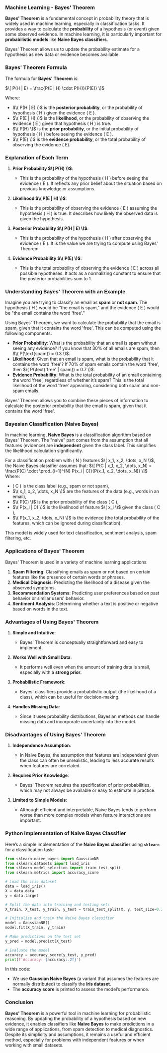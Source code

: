 ### **Machine Learning - Bayes' Theorem**

**Bayes' Theorem** is a fundamental concept in probability theory that is widely used in machine learning, especially in classification tasks. It provides a way to calculate the **probability** of a hypothesis (or event) given some observed evidence. In machine learning, it is particularly important for **probabilistic models** like **Naive Bayes classifiers**.

Bayes' Theorem allows us to update the probability estimate for a hypothesis as new data or evidence becomes available.

### **Bayes' Theorem Formula**

The formula for **Bayes' Theorem** is:

$\[
P(H | E) = \frac{P(E | H) \cdot P(H)}{P(E)}
\]$

Where:
- $\( P(H | E) \)$ is the **posterior probability**, or the probability of hypothesis \( H \) given the evidence \( E \).
- $\( P(E | H) \)$ is the **likelihood**, or the probability of observing the evidence \( E \) given that hypothesis \( H \) is true.
- $\( P(H) \)$ is the **prior probability**, or the initial probability of hypothesis \( H \) before seeing the evidence \( E \).
- $\( P(E) \)$ is the **evidence probability**, or the total probability of observing the evidence \( E).

### **Explanation of Each Term**
1. **Prior Probability $\( P(H) \)$**:
   - This is the probability of the hypothesis \( H \) before seeing the evidence \( E \). It reflects any prior belief about the situation based on previous knowledge or assumptions.

2. **Likelihood $\( P(E | H) \)$**:
   - This is the probability of observing the evidence \( E \) assuming the hypothesis \( H \) is true. It describes how likely the observed data is given the hypothesis.

3. **Posterior Probability $\( P(H | E) \)$**:
   - This is the probability of the hypothesis \( H \) after observing the evidence \( E \). It is the value we are trying to compute using Bayes' Theorem.

4. **Evidence Probability $\( P(E) \)$**:
   - This is the total probability of observing the evidence \( E \) across all possible hypotheses. It acts as a normalizing constant to ensure that the posterior probabilities sum to 1.

### **Understanding Bayes' Theorem with an Example**

Imagine you are trying to classify an email as **spam** or **not spam**. The hypothesis \( H \) would be "the email is spam," and the evidence \( E \) would be "the email contains the word 'free'." 

Using Bayes' Theorem, we want to calculate the probability that the email is spam, given that it contains the word 'free'. This can be computed using the following components:
- **Prior Probability**: What is the probability that an email is spam without seeing any evidence? If you know that 30% of all emails are spam, then $\( P(\text{spam}) = 0.3 \)$.
- **Likelihood**: Given that an email is spam, what is the probability that it contains the word 'free'? If 70% of spam emails contain the word 'free', then $\( P(\text{'free' | spam}) = 0.7 \)$.
- **Evidence Probability**: What is the total probability of an email containing the word 'free', regardless of whether it’s spam? This is the total likelihood of the word 'free' appearing, considering both spam and non-spam emails.

Bayes' Theorem allows you to combine these pieces of information to calculate the posterior probability that the email is spam, given that it contains the word 'free'.

### **Bayesian Classification (Naive Bayes)**

In machine learning, **Naive Bayes** is a classification algorithm based on Bayes' Theorem. The "naive" part comes from the assumption that all features (evidence) are **independent** given the class label. This simplifies the likelihood calculation significantly.

For a classification problem with \( N \) features $\( x_1, x_2, \dots, x_N \)$, the Naive Bayes classifier assumes that:
$\[
P(C | x_1, x_2, \dots, x_N) = \frac{P(C) \cdot \prod_{i=1}^{N} P(x_i | C)}{P(x_1, x_2, \dots, x_N)}
\]$
Where:
- \( C \) is the class label (e.g., spam or not spam),
- $\( x_1, x_2, \dots, x_N \)$ are the features of the data (e.g., words in an email),
- $\( P(C) \)$ is the prior probability of the class \( C \),
- $\( P(x_i | C) \)$ is the likelihood of feature $\( x_i \)$ given the class \( C \),
- $\( P(x_1, x_2, \dots, x_N) \)$ is the evidence (the total probability of the features, which can be ignored during classification).

This model is widely used for text classification, sentiment analysis, spam filtering, etc.

### **Applications of Bayes' Theorem**

Bayes' Theorem is used in a variety of machine learning applications:
1. **Spam Filtering**: Classifying emails as spam or not based on certain features like the presence of certain words or phrases.
2. **Medical Diagnosis**: Predicting the likelihood of a disease given the observed symptoms.
3. **Recommendation Systems**: Predicting user preferences based on past behavior or similar users' behavior.
4. **Sentiment Analysis**: Determining whether a text is positive or negative based on words in the text.

### **Advantages of Using Bayes' Theorem**

1. **Simple and Intuitive**:
   - Bayes' Theorem is conceptually straightforward and easy to implement.
   
2. **Works Well with Small Data**:
   - It performs well even when the amount of training data is small, especially with a **strong prior**.

3. **Probabilistic Framework**:
   - Bayes' classifiers provide a probabilistic output (the likelihood of a class), which can be useful for decision-making.

4. **Handles Missing Data**:
   - Since it uses probability distributions, Bayesian methods can handle missing data and incorporate uncertainty into the model.

### **Disadvantages of Using Bayes' Theorem**

1. **Independence Assumption**:
   - In Naive Bayes, the assumption that features are independent given the class can often be unrealistic, leading to less accurate results when features are correlated.

2. **Requires Prior Knowledge**:
   - Bayes' Theorem requires the specification of prior probabilities, which may not always be available or easy to estimate in practice.

3. **Limited to Simple Models**:
   - Although efficient and interpretable, Naive Bayes tends to perform worse than more complex models when feature interactions are important.

### **Python Implementation of Naive Bayes Classifier**

Here’s a simple implementation of the **Naive Bayes classifier** using **`sklearn`** for a classification task:

```python
from sklearn.naive_bayes import GaussianNB
from sklearn.datasets import load_iris
from sklearn.model_selection import train_test_split
from sklearn.metrics import accuracy_score

# Load the iris dataset
data = load_iris()
X = data.data
y = data.target

# Split the data into training and testing sets
X_train, X_test, y_train, y_test = train_test_split(X, y, test_size=0.3, random_state=42)

# Initialize and train the Naive Bayes classifier
model = GaussianNB()
model.fit(X_train, y_train)

# Make predictions on the test set
y_pred = model.predict(X_test)

# Evaluate the model
accuracy = accuracy_score(y_test, y_pred)
print(f'Accuracy: {accuracy:.2f}')
```

In this code:
- We use **Gaussian Naive Bayes** (a variant that assumes the features are normally distributed) to classify the **Iris dataset**.
- The **accuracy score** is printed to assess the model’s performance.

### **Conclusion**

**Bayes' Theorem** is a powerful tool in machine learning for probabilistic reasoning. By updating the probability of a hypothesis based on new evidence, it enables classifiers like **Naive Bayes** to make predictions in a wide range of applications, from spam detection to medical diagnostics. Despite its simplicity and assumptions, it remains a useful and efficient method, especially for problems with independent features or when working with small datasets.
